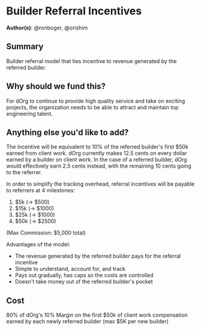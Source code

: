 # Builder Referral Incentives 

**Author(s)**: @ronboger, @orishim

## Summary

Builder referral model that ties incentive to revenue generated by the referred builder. 

## Why should we fund this?

For dOrg to continue to provide high quality service and take on exciting projects, the organization needs to be able to attract and maintain top engineering talent.

## Anything else you'd like to add?

The incentive will be equivalent to 10% of the referred builder's first $50k earned from client work. dOrg currently makes 12.5 cents on every dollar earned by a builder on client work. In the case of a referred builder, dOrg would effectively earn 2.5 cents instead, with the remaining 10 cents going to the referrer.

In order to simplify the tracking overhead, referral incentives will be payable to referrers at 4 milestones:
1. $5k (-> $500)
2. $15k (-> $1000)
3. $25k (-> $1000)
4. $50k (-> $2500)

(Max Commission: $5,000 total)

Advantages of the model:
- The revenue generated by the referred builder pays for the referral incentive
- Simple to understand, account for, and track
- Pays out gradually, has caps so the costs are controlled
- Doesn't take money out of the referred builder's pocket

## Cost

80% of dOrg's 10% Margin on the first $50k of client work compensation earned by each newly referred builder (max $5K per new builder)
